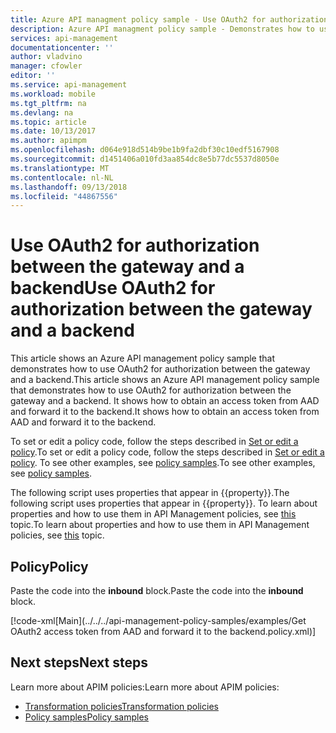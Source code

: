 ```yaml
---
title: Azure API managment policy sample - Use OAuth2 for authorization between the gateway and a backend | Microsoft Docs
description: Azure API managment policy sample - Demonstrates how to use OAuth2 for authorization between the gateway and a backend. It shows how to obtain an access token from AAD and forward it to the backend.
services: api-management
documentationcenter: ''
author: vladvino
manager: cfowler
editor: ''
ms.service: api-management
ms.workload: mobile
ms.tgt_pltfrm: na
ms.devlang: na
ms.topic: article
ms.date: 10/13/2017
ms.author: apimpm
ms.openlocfilehash: d064e918d514b9be1b9fa2dbf30c10edf5167908
ms.sourcegitcommit: d1451406a010fd3aa854dc8e5b77dc5537d8050e
ms.translationtype: MT
ms.contentlocale: nl-NL
ms.lasthandoff: 09/13/2018
ms.locfileid: "44867556"
---
```

# <a name="use-oauth2-for-authorization-between-the-gateway-and-a-backend"></a><span data-ttu-id="3facd-104">Use OAuth2 for authorization between the gateway and a backend</span><span class="sxs-lookup"><span data-stu-id="3facd-104">Use OAuth2 for authorization between the gateway and a backend</span></span>

<span data-ttu-id="3facd-105">This article shows an Azure API management policy sample that demonstrates how to use OAuth2 for authorization between the gateway and a backend.</span><span class="sxs-lookup"><span data-stu-id="3facd-105">This article shows an Azure API management policy sample that demonstrates how to use OAuth2 for authorization between the gateway and a backend.</span></span> <span data-ttu-id="3facd-106">It shows how to obtain an access token from AAD and forward it to the backend.</span><span class="sxs-lookup"><span data-stu-id="3facd-106">It shows how to obtain an access token from AAD and forward it to the backend.</span></span> 

<span data-ttu-id="3facd-107">To set or edit a policy code, follow the steps described in [Set or edit a policy](../set-edit-policies.md).</span><span class="sxs-lookup"><span data-stu-id="3facd-107">To set or edit a policy code, follow the steps described in [Set or edit a policy](../set-edit-policies.md).</span></span> <span data-ttu-id="3facd-108">To see other examples, see [policy samples](../policy-samples.md).</span><span class="sxs-lookup"><span data-stu-id="3facd-108">To see other examples, see [policy samples](../policy-samples.md).</span></span>

<span data-ttu-id="3facd-109">The following script uses properties that appear in {{property}}.</span><span class="sxs-lookup"><span data-stu-id="3facd-109">The following script uses properties that appear in {{property}}.</span></span> <span data-ttu-id="3facd-110">To learn about properties and how to use them in API Management policies, see [this](../api-management-howto-properties.md) topic.</span><span class="sxs-lookup"><span data-stu-id="3facd-110">To learn about properties and how to use them in API Management policies, see [this](../api-management-howto-properties.md) topic.</span></span>
 
## <a name="policy"></a><span data-ttu-id="3facd-111">Policy</span><span class="sxs-lookup"><span data-stu-id="3facd-111">Policy</span></span>

<span data-ttu-id="3facd-112">Paste the code into the **inbound** block.</span><span class="sxs-lookup"><span data-stu-id="3facd-112">Paste the code into the **inbound** block.</span></span>

[!code-xml[Main](../../../api-management-policy-samples/examples/Get OAuth2 access token from AAD and forward it to the backend.policy.xml)]
  
## <a name="next-steps"></a><span data-ttu-id="3facd-113">Next steps</span><span class="sxs-lookup"><span data-stu-id="3facd-113">Next steps</span></span>

<span data-ttu-id="3facd-114">Learn more about APIM policies:</span><span class="sxs-lookup"><span data-stu-id="3facd-114">Learn more about APIM policies:</span></span>

+ [<span data-ttu-id="3facd-115">Transformation policies</span><span class="sxs-lookup"><span data-stu-id="3facd-115">Transformation policies</span></span>](../api-management-transformation-policies.md)
+ [<span data-ttu-id="3facd-116">Policy samples</span><span class="sxs-lookup"><span data-stu-id="3facd-116">Policy samples</span></span>](../policy-samples.md)

